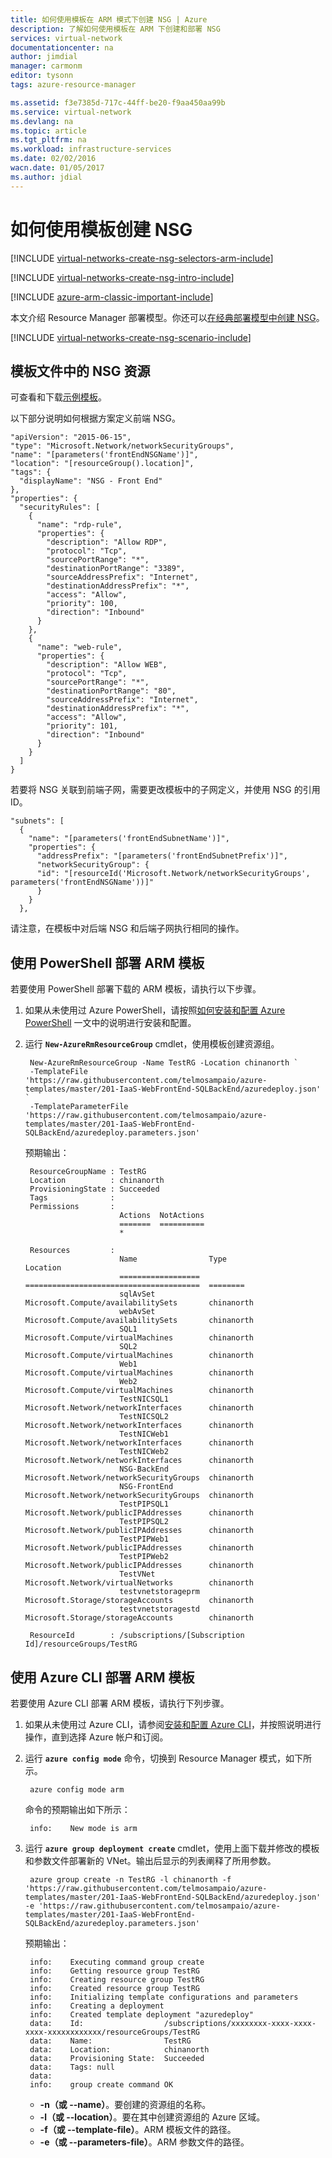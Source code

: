 ```yaml
---
title: 如何使用模板在 ARM 模式下创建 NSG | Azure
description: 了解如何使用模板在 ARM 下创建和部署 NSG
services: virtual-network
documentationcenter: na
author: jimdial
manager: carmonm
editor: tysonn
tags: azure-resource-manager

ms.assetid: f3e7385d-717c-44ff-be20-f9aa450aa99b
ms.service: virtual-network
ms.devlang: na
ms.topic: article
ms.tgt_pltfrm: na
ms.workload: infrastructure-services
ms.date: 02/02/2016
wacn.date: 01/05/2017
ms.author: jdial
---
```


# 如何使用模板创建 NSG
[!INCLUDE [virtual-networks-create-nsg-selectors-arm-include](../../includes/virtual-networks-create-nsg-selectors-arm-include.md)]

[!INCLUDE [virtual-networks-create-nsg-intro-include](../../includes/virtual-networks-create-nsg-intro-include.md)]

[!INCLUDE [azure-arm-classic-important-include](../../includes/azure-arm-classic-important-include.md)]

本文介绍 Resource Manager 部署模型。你还可以[在经典部署模型中创建 NSG](./virtual-networks-create-nsg-classic-ps.md)。

[!INCLUDE [virtual-networks-create-nsg-scenario-include](../../includes/virtual-networks-create-nsg-scenario-include.md)]

## 模板文件中的 NSG 资源
可查看和下载[示例模板](https://raw.githubusercontent.com/telmosampaio/azure-templates/master/201-IaaS-WebFrontEnd-SQLBackEnd/NSGs.json)。

以下部分说明如何根据方案定义前端 NSG。

    "apiVersion": "2015-06-15",
    "type": "Microsoft.Network/networkSecurityGroups",
    "name": "[parameters('frontEndNSGName')]",
    "location": "[resourceGroup().location]",
    "tags": {
      "displayName": "NSG - Front End"
    },
    "properties": {
      "securityRules": [
        {
          "name": "rdp-rule",
          "properties": {
            "description": "Allow RDP",
            "protocol": "Tcp",
            "sourcePortRange": "*",
            "destinationPortRange": "3389",
            "sourceAddressPrefix": "Internet",
            "destinationAddressPrefix": "*",
            "access": "Allow",
            "priority": 100,
            "direction": "Inbound"
          }
        },
        {
          "name": "web-rule",
          "properties": {
            "description": "Allow WEB",
            "protocol": "Tcp",
            "sourcePortRange": "*",
            "destinationPortRange": "80",
            "sourceAddressPrefix": "Internet",
            "destinationAddressPrefix": "*",
            "access": "Allow",
            "priority": 101,
            "direction": "Inbound"
          }
        }
      ]
    }

若要将 NSG 关联到前端子网，需要更改模板中的子网定义，并使用 NSG 的引用 ID。

    "subnets": [
      {
        "name": "[parameters('frontEndSubnetName')]",
        "properties": {
          "addressPrefix": "[parameters('frontEndSubnetPrefix')]",
          "networkSecurityGroup": {
          "id": "[resourceId('Microsoft.Network/networkSecurityGroups', parameters('frontEndNSGName'))]"
          }
        }
      }, 

请注意，在模板中对后端 NSG 和后端子网执行相同的操作。

## 使用 PowerShell 部署 ARM 模板
若要使用 PowerShell 部署下载的 ARM 模板，请执行以下步骤。

1. 如果从未使用过 Azure PowerShell，请按照[如何安装和配置 Azure PowerShell](https://docs.microsoft.com/powershell/azureps-cmdlets-docs) 一文中的说明进行安装和配置。
2. 运行 **`New-AzureRmResourceGroup`** cmdlet，使用模板创建资源组。

        New-AzureRmResourceGroup -Name TestRG -Location chinanorth `
        -TemplateFile 'https://raw.githubusercontent.com/telmosampaio/azure-templates/master/201-IaaS-WebFrontEnd-SQLBackEnd/azuredeploy.json' `
        -TemplateParameterFile 'https://raw.githubusercontent.com/telmosampaio/azure-templates/master/201-IaaS-WebFrontEnd-SQLBackEnd/azuredeploy.parameters.json'

    预期输出：

        ResourceGroupName : TestRG
        Location          : chinanorth
        ProvisioningState : Succeeded
        Tags              :
        Permissions       :
                            Actions  NotActions
                            =======  ==========
                            *                  
   
        Resources         :
                            Name                Type                                     Location
                            ==================  =======================================  ========
                            sqlAvSet            Microsoft.Compute/availabilitySets       chinanorth  
                            webAvSet            Microsoft.Compute/availabilitySets       chinanorth  
                            SQL1                Microsoft.Compute/virtualMachines        chinanorth  
                            SQL2                Microsoft.Compute/virtualMachines        chinanorth  
                            Web1                Microsoft.Compute/virtualMachines        chinanorth  
                            Web2                Microsoft.Compute/virtualMachines        chinanorth  
                            TestNICSQL1         Microsoft.Network/networkInterfaces      chinanorth  
                            TestNICSQL2         Microsoft.Network/networkInterfaces      chinanorth  
                            TestNICWeb1         Microsoft.Network/networkInterfaces      chinanorth  
                            TestNICWeb2         Microsoft.Network/networkInterfaces      chinanorth  
                            NSG-BackEnd         Microsoft.Network/networkSecurityGroups  chinanorth  
                            NSG-FrontEnd        Microsoft.Network/networkSecurityGroups  chinanorth  
                            TestPIPSQL1         Microsoft.Network/publicIPAddresses      chinanorth  
                            TestPIPSQL2         Microsoft.Network/publicIPAddresses      chinanorth  
                            TestPIPWeb1         Microsoft.Network/publicIPAddresses      chinanorth  
                            TestPIPWeb2         Microsoft.Network/publicIPAddresses      chinanorth  
                            TestVNet            Microsoft.Network/virtualNetworks        chinanorth  
                            testvnetstorageprm  Microsoft.Storage/storageAccounts        chinanorth  
                            testvnetstoragestd  Microsoft.Storage/storageAccounts        chinanorth  
   
        ResourceId        : /subscriptions/[Subscription Id]/resourceGroups/TestRG

## 使用 Azure CLI 部署 ARM 模板
若要使用 Azure CLI 部署 ARM 模板，请执行下列步骤。

1. 如果从未使用过 Azure CLI，请参阅[安装和配置 Azure CLI](../xplat-cli-install.md)，并按照说明进行操作，直到选择 Azure 帐户和订阅。
2. 运行 **`azure config mode`** 命令，切换到 Resource Manager 模式，如下所示。

        azure config mode arm

    命令的预期输出如下所示：

        info:    New mode is arm

3. 运行 **`azure group deployment create`** cmdlet，使用上面下载并修改的模板和参数文件部署新的 VNet。输出后显示的列表阐释了所用参数。

        azure group create -n TestRG -l chinanorth -f 'https://raw.githubusercontent.com/telmosampaio/azure-templates/master/201-IaaS-WebFrontEnd-SQLBackEnd/azuredeploy.json' -e 'https://raw.githubusercontent.com/telmosampaio/azure-templates/master/201-IaaS-WebFrontEnd-SQLBackEnd/azuredeploy.parameters.json'

    预期输出：
   
        info:    Executing command group create
        info:    Getting resource group TestRG
        info:    Creating resource group TestRG
        info:    Created resource group TestRG
        info:    Initializing template configurations and parameters
        info:    Creating a deployment
        info:    Created template deployment "azuredeploy"
        data:    Id:                  /subscriptions/xxxxxxxx-xxxx-xxxx-xxxx-xxxxxxxxxxxx/resourceGroups/TestRG
        data:    Name:                TestRG
        data:    Location:            chinanorth
        data:    Provisioning State:  Succeeded
        data:    Tags: null
        data:    
        info:    group create command OK
   
   * **-n（或 --name）**。要创建的资源组的名称。
   * **-l（或 --location）**。要在其中创建资源组的 Azure 区域。
   * **-f（或 --template-file）**。ARM 模板文件的路径。
   * **-e（或 --parameters-file）**。ARM 参数文件的路径。

<!---HONumber=Mooncake_1219_2016-->